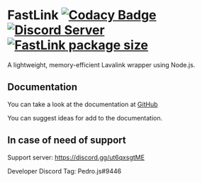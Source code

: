 FastLink [![Codacy Badge](https://app.codacy.com/project/badge/Grade/70e85894a5574ed4a227fa0072f07fe1)](https://www.codacy.com/gh/ThePedroo/FastLink/dashboard?utm_source=github.com&amp;utm_medium=referral&amp;utm_content=ThePedroo/FastLink&amp;utm_campaign=Badge_Grade) [![Discord Server](https://img.shields.io/discord/948014684630560768?color=5865F2&logo=discord&logoColor=white)](https://discord.gg/ut6qxsgtME) [![FastLink package size](https://packagephobia.now.sh/badge?p=fastlink)](https://packagephobia.now.sh/result?p=fastlink)
====

A lightweight, memory-efficient Lavalink wrapper using Node.js.

Documentation
----------

  You can take a look at the documentation at [GitHub](https://github.com/ThePedroo/FastLink/tree/main/docs)
  
  You can suggest ideas for add to the documentation.

In case of need of support
----------

  Support server: <https://discord.gg/ut6qxsgtME>
  
  Developer Discord Tag: Pedro.js#9446
